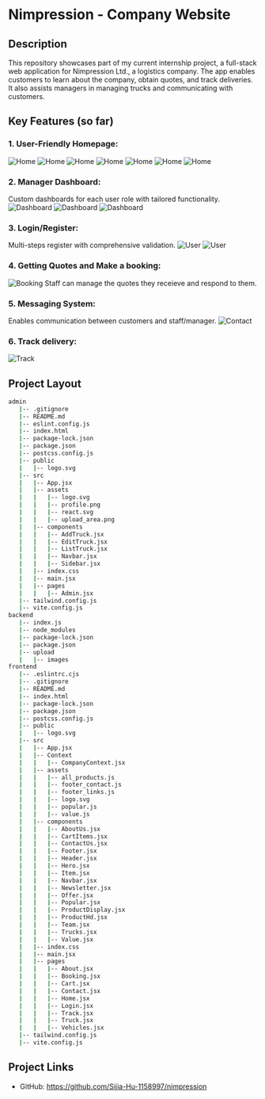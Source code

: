 # Nimpression - Company Website
## Description
This repository showcases part of my current internship project, a full-stack web application for Nimpression Ltd., a logistics company. The app enables customers to learn about the company, obtain quotes, and track deliveries. It also assists managers in managing trucks and communicating with customers.

## Key Features (so far)
### 1. User-Friendly Homepage:
![Home](img/home1.png)
![Home](img/home2.png)
![Home](img/home3.png)
![Home](img/home4.png)
![Home](img/about.png)
![Home](img/trucks.png)
![Home](img/single_truck.png)

### 2. Manager Dashboard:
Custom dashboards for each user role with tailored functionality.
![Dashboard](img/truck_list.png)
![Dashboard](img/add_truck.png)
![Dashboard](img/edit_truck.png)

### 3. Login/Register:
Multi-steps register with comprehensive validation.
![User](img/register.png)
![User](img/login.png)

### 4. Getting Quotes and Make a booking: 
![Booking](img/booking.png)
Staff can manage the quotes they receieve and respond to them.

### 5. Messaging System: 
Enables communication between customers and staff/manager.
![Contact](img/contact.png)

### 6. Track delivery:
![Track](img/track.png)

## Project Layout
```bash
admin
   |-- .gitignore
   |-- README.md
   |-- eslint.config.js
   |-- index.html
   |-- package-lock.json
   |-- package.json
   |-- postcss.config.js
   |-- public
   |   |-- logo.svg
   |-- src
   |   |-- App.jsx
   |   |-- assets
   |   |   |-- logo.svg
   |   |   |-- profile.png
   |   |   |-- react.svg
   |   |   |-- upload_area.png
   |   |-- components
   |   |   |-- AddTruck.jsx
   |   |   |-- EditTruck.jsx
   |   |   |-- ListTruck.jsx
   |   |   |-- Navbar.jsx
   |   |   |-- Sidebar.jsx
   |   |-- index.css
   |   |-- main.jsx
   |   |-- pages
   |   |   |-- Admin.jsx
   |-- tailwind.config.js
   |-- vite.config.js
backend
   |-- index.js
   |-- node_modules
   |-- package-lock.json
   |-- package.json
   |-- upload
   |   |-- images
frontend
   |-- .eslintrc.cjs
   |-- .gitignore
   |-- README.md
   |-- index.html
   |-- package-lock.json
   |-- package.json
   |-- postcss.config.js
   |-- public
   |   |-- logo.svg
   |-- src
   |   |-- App.jsx
   |   |-- Context
   |   |   |-- CompanyContext.jsx
   |   |-- assets
   |   |   |-- all_products.js
   |   |   |-- footer_contact.js
   |   |   |-- footer_links.js
   |   |   |-- logo.svg
   |   |   |-- popular.js
   |   |   |-- value.js
   |   |-- components
   |   |   |-- AboutUs.jsx
   |   |   |-- CartItems.jsx
   |   |   |-- ContactUs.jsx
   |   |   |-- Footer.jsx
   |   |   |-- Header.jsx
   |   |   |-- Hero.jsx
   |   |   |-- Item.jsx
   |   |   |-- Navbar.jsx
   |   |   |-- Newsletter.jsx
   |   |   |-- Offer.jsx
   |   |   |-- Popular.jsx
   |   |   |-- ProductDisplay.jsx
   |   |   |-- ProductHd.jsx
   |   |   |-- Team.jsx
   |   |   |-- Trucks.jsx
   |   |   |-- Value.jsx
   |   |-- index.css
   |   |-- main.jsx
   |   |-- pages
   |   |   |-- About.jsx
   |   |   |-- Booking.jsx
   |   |   |-- Cart.jsx
   |   |   |-- Contact.jsx
   |   |   |-- Home.jsx
   |   |   |-- Login.jsx
   |   |   |-- Track.jsx
   |   |   |-- Truck.jsx
   |   |   |-- Vehicles.jsx
   |-- tailwind.config.js
   |-- vite.config.js

```
## Project Links
- GitHub: https://github.com/Sijia-Hu-1158997/nimpression
